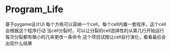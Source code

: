 # Program_Life

基于pygame设计UI
每个方格可以容纳一个cell，每个cell内置一套程序，这个cell会根据这个程序行动
当cell分裂时，可以让分裂的cell选择性的从第几行开始运行
每次分裂都有微小的几率更改一条命令
这个项目试图让cell自行演化，看看最后会出现什么结果